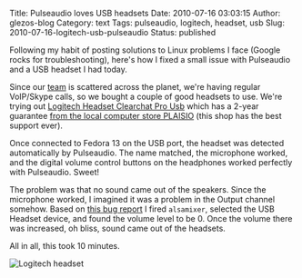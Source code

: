 Title: Pulseaudio loves USB headsets
Date: 2010-07-16 03:03:15
Author: glezos-blog
Category: text
Tags: pulseaudio, logitech, headset, usb
Slug: 2010-07-16-logitech-usb-pulseaudio
Status: published

Following my habit of posting solutions to Linux problems I face (Google rocks for troubleshooting), here's how I fixed a small issue with Pulseaudio and a USB headset I had today.

Since our [team](http://www.indifex.com/) is scattered across the planet, we're having regular VoIP/Skype calls, so we bought a couple of good headsets to use. We're trying out [Logitech Headset Clearchat Pro Usb](http://www.logitech.com/en-us/webcam-communications/internet-headsets-phones/devices/3622) which has a 2-year guarantee [from the local computer store PLAISIO](http://www.plaisio.gr/Peripherals/PC-Peripherals/Speakers-Headsets-Microphones/Headsets/Logitech-Headset-Clearchat-Pro-Usb-981-000011.htm) (this shop has the best support ever).

Once connected to Fedora 13 on the USB port, the headset was detected automatically by Pulseaudio. The name matched, the microphone worked, and the digital volume control buttons on the headphones worked perfectly with Pulseaudio. Sweet!

The problem was that no sound came out of the speakers. Since the microphone worked, I imagined it was a problem in the Output channel somehow. Based on [this bug report](https://bugs.launchpad.net/ubuntu/+source/pulseaudio/+bug/566449) I fired `alsamixer`, selected the USB Headset device, and found the volume level to be 0. Once the volume there was increased, oh bliss, sound came out of the headsets.

All in all, this took 10 minutes.

![Logitech headset](http://www.plaisio.gr/ProductImages/250x250/1240404.JPG)
